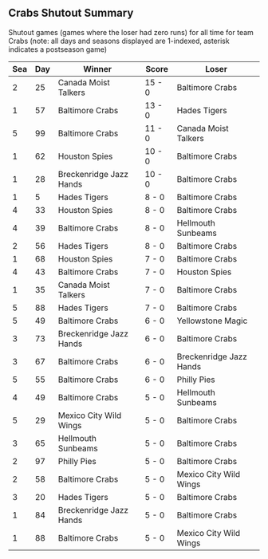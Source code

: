 ## Crabs Shutout Summary



Shutout games (games where the loser had zero runs) for all time for team Crabs (note: all days and seasons displayed are 1-indexed, asterisk indicates a postseason game)


| Sea | Day | Winner | Score | Loser | 
| ------ |------ |------ |------ |------ |
| 2 | 25 | Canada Moist Talkers | 15 - 0 | Baltimore Crabs | 
| 1 | 57 | Baltimore Crabs | 13 - 0 | Hades Tigers | 
| 5 | 99 | Baltimore Crabs | 11 - 0 | Canada Moist Talkers | 
| 1 | 62 | Houston Spies | 10 - 0 | Baltimore Crabs | 
| 1 | 28 | Breckenridge Jazz Hands | 10 - 0 | Baltimore Crabs | 
| 1 | 5 | Hades Tigers | 8 - 0 | Baltimore Crabs | 
| 4 | 33 | Houston Spies | 8 - 0 | Baltimore Crabs | 
| 4 | 39 | Baltimore Crabs | 8 - 0 | Hellmouth Sunbeams | 
| 2 | 56 | Hades Tigers | 8 - 0 | Baltimore Crabs | 
| 1 | 68 | Houston Spies | 7 - 0 | Baltimore Crabs | 
| 4 | 43 | Baltimore Crabs | 7 - 0 | Houston Spies | 
| 1 | 35 | Canada Moist Talkers | 7 - 0 | Baltimore Crabs | 
| 5 | 88 | Hades Tigers | 7 - 0 | Baltimore Crabs | 
| 5 | 49 | Baltimore Crabs | 6 - 0 | Yellowstone Magic | 
| 3 | 73 | Breckenridge Jazz Hands | 6 - 0 | Baltimore Crabs | 
| 3 | 67 | Baltimore Crabs | 6 - 0 | Breckenridge Jazz Hands | 
| 5 | 55 | Baltimore Crabs | 6 - 0 | Philly Pies | 
| 4 | 49 | Baltimore Crabs | 5 - 0 | Hellmouth Sunbeams | 
| 5 | 29 | Mexico City Wild Wings | 5 - 0 | Baltimore Crabs | 
| 3 | 65 | Hellmouth Sunbeams | 5 - 0 | Baltimore Crabs | 
| 2 | 97 | Philly Pies | 5 - 0 | Baltimore Crabs | 
| 2 | 58 | Baltimore Crabs | 5 - 0 | Mexico City Wild Wings | 
| 3 | 20 | Hades Tigers | 5 - 0 | Baltimore Crabs | 
| 1 | 84 | Breckenridge Jazz Hands | 5 - 0 | Baltimore Crabs | 
| 1 | 88 | Baltimore Crabs | 5 - 0 | Mexico City Wild Wings | 


